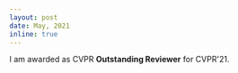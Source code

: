 ```yaml
---
layout: post
date: May, 2021
inline: true
---
```


I am awarded as CVPR **Outstanding Reviewer** for CVPR'21.
